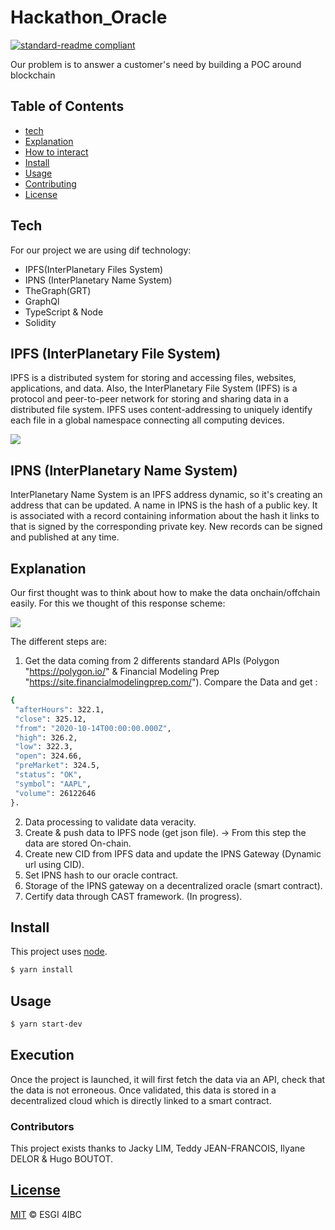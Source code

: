 # Hackathon_Oracle

[![standard-readme compliant](https://img.shields.io/badge/readme%20style-standard-brightgreen.svg?style=flat-square)](https://github.com/RichardLitt/standard-readme)


Our problem is to answer a customer's need by building a POC around blockchain


## Table of Contents
- [tech](#tech)
- [Explanation](#explanation)
- [How to interact](#interact)
- [Install](#install)
- [Usage](#usage)
- [Contributing](#contributing)
- [License](#license)

## Tech

For our project we are using dif technology:
  - IPFS(InterPlanetary Files System)
  - IPNS (InterPlanetary Name System)
  - TheGraph(GRT)
  - GraphQl
  - TypeScript & Node
  - Solidity


## IPFS (InterPlanetary File System)

IPFS is a distributed system for storing and accessing files, websites, applications, and data.
Also, the InterPlanetary File System (IPFS) is a protocol and peer-to-peer network for storing and sharing data in a distributed file system. IPFS uses content-addressing to uniquely identify each file in a global namespace connecting all computing devices.

<img src="https://www.researchgate.net/profile/Magnus_Westerlund2/publication/333018189/figure/fig1/AS:757344308822016@1557576362037/IPFS-addressing-process-flow.png">

## IPNS (InterPlanetary Name System)

InterPlanetary Name System is an IPFS address dynamic, so it's creating an address that can be updated.
A name in IPNS is the hash of a public key. It is associated with a record containing information about the hash it links to that is signed by the corresponding private key. New records can be signed and published at any time.


## Explanation

Our first thought was to think about how to make the data onchain/offchain easily. For this we thought of this response scheme:

 <img src="https://media.discordapp.net/attachments/960837766768377896/962045205962440734/unknown.png?width=1416&height=1034">
 
The different steps are:
1. Get the data coming from 2 differents standard APIs (Polygon "https://polygon.io/" & Financial Modeling Prep "https://site.financialmodelingprep.com/").
   Compare the Data and get :
 
 ```sh
 {
  "afterHours": 322.1,
  "close": 325.12,
  "from": "2020-10-14T00:00:00.000Z",
  "high": 326.2,
  "low": 322.3,
  "open": 324.66,
  "preMarket": 324.5,
  "status": "OK",
  "symbol": "AAPL",
  "volume": 26122646
 }.
 ```
 
2. Data processing to validate data veracity.
3. Create & push data to IPFS node (get json file). -> From this step the data are stored On-chain.
4. Create new CID from IPFS data and update the IPNS Gateway (Dynamic url using CID).
5. Set IPNS hash to our oracle contract.
6. Storage of the IPNS gateway on a decentralized oracle (smart contract).
7. Certify data through CAST framework. (In progress).



## Install

This project uses [node](http://nodejs.org).

```sh
$ yarn install
```

## Usage

```sh
$ yarn start-dev
```

## Execution

Once the project is launched, it will first fetch the data via an API, check that the data is not erroneous. Once validated, this data is stored in a decentralized cloud which is directly linked to a smart contract.

### Contributors

This project exists thanks to Jacky LIM, Teddy JEAN-FRANCOIS, Ilyane DELOR & Hugo BOUTOT.  
<a href="https://github.com/J4ckyLIM/Hackathon_Oracle/graphs/contributors">


## License

[MIT](LICENSE) © ESGI 4IBC
